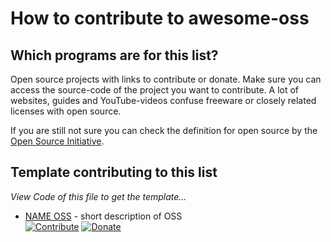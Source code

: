 # How to contribute to awesome-oss

## Which programs are for this list?

Open source projects with links to contribute or donate. Make sure you can access the source-code of the project you want to contribute. A lot of websites, guides and YouTube-videos confuse freeware or closely related licenses with open source. 

If you are still not sure you can check the definition for open source by the [Open Source Initiative](https://opensource.org/osd).

## Template contributing to this list

*View Code of this file to get the template...*

- [NAME OSS](https://www.indexPageOfOss) - short description of OSS                    
[![Contribute](https://cdn.rawgit.com/sereneblue/awesome-oss/master/contribute.svg)](https://www.ContributePageLinkOfOss.com) [![Donate](https://cdn.rawgit.com/sereneblue/awesome-oss/master/donate.svg)](http://www.DonationORSupportPageLinkOfOss.com)
